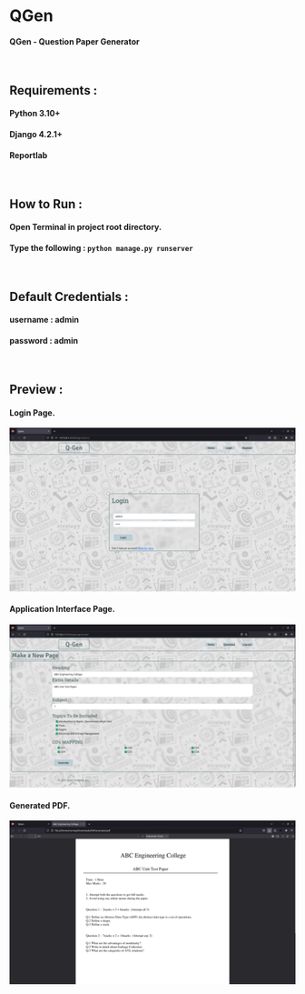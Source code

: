 # **QGen**
#### QGen - Question Paper Generator
<br>

## Requirements :
#### Python 3.10+
#### Django 4.2.1+
#### Reportlab
<br>

## How to Run :
#### Open Terminal in project root directory.
#### Type the following : `python manage.py runserver`
<br>

## Default Credentials :
#### username : admin
#### password : admin
<br>

## Preview : 
#### Login Page.
![Login Page Image](preview/loginpage.png "Login Page")
#### Application Interface Page.
![Application Image](preview/makerpage.png "Application Page")
#### Generated PDF.
![Generated PDF](preview/pdfpage.png "Generated PDF")